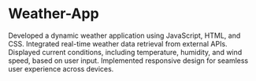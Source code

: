 # Weather-App
Developed a dynamic weather application using JavaScript, HTML, and CSS. Integrated real-time weather data retrieval from external APIs. Displayed current conditions, including temperature, humidity, and wind speed, based on user input. Implemented responsive design for seamless user experience across devices.
